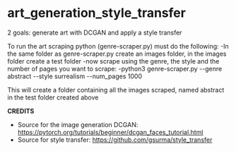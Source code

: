 # art_generation_style_transfer
2 goals: generate art with DCGAN and apply a style transfer

To run the art scraping python (genre-scraper.py) must do the following:
-In the same folder as genre-scraper.py create an images folder, in the images folder create a test folder
-now scrape using the genre, the style and the number of pages you want to scrape:
-python3 genre-scraper.py --genre abstract --style surrealism --num_pages 1000

This will create a folder containing all the images scraped, named abstract in the test folder created above


**CREDITS**

* Source for the image generation DCGAN: https://pytorch.org/tutorials/beginner/dcgan_faces_tutorial.html
* Source for style transfer: https://github.com/gsurma/style_transfer

